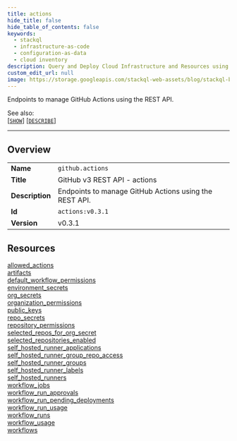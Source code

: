 ```yaml
---
title: actions
hide_title: false
hide_table_of_contents: false
keywords:
  - stackql
  - infrastructure-as-code
  - configuration-as-data
  - cloud inventory
description: Query and Deploy Cloud Infrastructure and Resources using SQL
custom_edit_url: null
image: https://storage.googleapis.com/stackql-web-assets/blog/stackql-blog-post-featured-image.png
---
```

Endpoints to manage GitHub Actions using the REST API.  
    
See also:   
[[` SHOW `]](/docs/language-spec/show) [[` DESCRIBE `]](/docs/language-spec/describe)  
* * * 
## Overview
<table><tbody>
<tr><td><b>Name</b></td><td><code>github.actions</code></td></tr>
<tr><td><b>Title</b></td><td>GitHub v3 REST API - actions</td></tr>
<tr><td><b>Description</b></td><td>Endpoints to manage GitHub Actions using the REST API.</td></tr>
<tr><td><b>Id</b></td><td><code>actions:v0.3.1</code></td></tr>
<tr><td><b>Version</b></td><td>v0.3.1</td></tr>
</tbody></table>

## Resources
<div class="row">
<div class="providerDocColumn">
<a href="/docs/providers/github/actions/allowed_actions">allowed_actions</a><br />
<a href="/docs/providers/github/actions/artifacts">artifacts</a><br />
<a href="/docs/providers/github/actions/default_workflow_permissions">default_workflow_permissions</a><br />
<a href="/docs/providers/github/actions/environment_secrets">environment_secrets</a><br />
<a href="/docs/providers/github/actions/org_secrets">org_secrets</a><br />
<a href="/docs/providers/github/actions/organization_permissions">organization_permissions</a><br />
<a href="/docs/providers/github/actions/public_keys">public_keys</a><br />
<a href="/docs/providers/github/actions/repo_secrets">repo_secrets</a><br />
<a href="/docs/providers/github/actions/repository_permissions">repository_permissions</a><br />
<a href="/docs/providers/github/actions/selected_repos_for_org_secret">selected_repos_for_org_secret</a><br />
<a href="/docs/providers/github/actions/selected_repositories_enabled">selected_repositories_enabled</a><br />
<a href="/docs/providers/github/actions/self_hosted_runner_applications">self_hosted_runner_applications</a><br />
</div>
<div class="providerDocColumn">
<a href="/docs/providers/github/actions/self_hosted_runner_group_repo_access">self_hosted_runner_group_repo_access</a><br />
<a href="/docs/providers/github/actions/self_hosted_runner_groups">self_hosted_runner_groups</a><br />
<a href="/docs/providers/github/actions/self_hosted_runner_labels">self_hosted_runner_labels</a><br />
<a href="/docs/providers/github/actions/self_hosted_runners">self_hosted_runners</a><br />
<a href="/docs/providers/github/actions/workflow_jobs">workflow_jobs</a><br />
<a href="/docs/providers/github/actions/workflow_run_approvals">workflow_run_approvals</a><br />
<a href="/docs/providers/github/actions/workflow_run_pending_deployments">workflow_run_pending_deployments</a><br />
<a href="/docs/providers/github/actions/workflow_run_usage">workflow_run_usage</a><br />
<a href="/docs/providers/github/actions/workflow_runs">workflow_runs</a><br />
<a href="/docs/providers/github/actions/workflow_usage">workflow_usage</a><br />
<a href="/docs/providers/github/actions/workflows">workflows</a><br />
</div>
</div>
